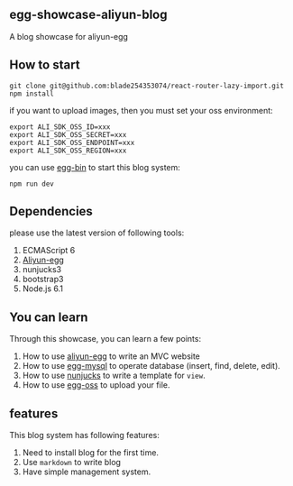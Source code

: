 egg-showcase-aliyun-blog
-------------------------

A blog showcase for aliyun-egg

## How to start

```
git clone git@github.com:blade254353074/react-router-lazy-import.git
npm install
```

if you want to upload images, then you must set your oss environment:

```
export ALI_SDK_OSS_ID=xxx
export ALI_SDK_OSS_SECRET=xxx
export ALI_SDK_OSS_ENDPOINT=xxx
export ALI_SDK_OSS_REGION=xxx
```

you can use [egg-bin](https://github.com/eggjs/egg-bin) to start this blog system:

```
npm run dev
```

## Dependencies

please use the latest version of following tools:

1. ECMAScript 6
1. [Aliyun-egg](https://github.com/eggjs/aliyun-egg)
1. nunjucks3
1. bootstrap3
1. Node.js 6.1

## You can learn

Through this showcase, you can learn a few points:

1. How to use [aliyun-egg](https://github.com/eggjs/aliyun-egg) to write an MVC website
1. How to use [egg-mysql](https://github.com/eggjs/egg-mysql) to  operate database (insert, find, delete, edit).
1. How to use [nunjucks](https://github.com/mozilla/nunjucks) to write a template for `view`.
1. How to use [egg-oss](https://github.com/eggjs/egg-oss) to upload your file.

## features

This blog system has following features:

1. Need to install blog for the first time.
1. Use `markdown` to write blog
1. Have simple management system.

